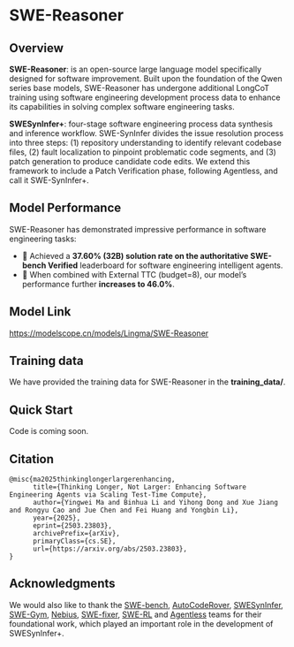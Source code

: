 # SWE-Reasoner

## Overview

**SWE-Reasoner**:  is an open-source large language model specifically designed for software improvement. Built upon the foundation of the Qwen series base models, SWE-Reasoner has undergone additional LongCoT training using software engineering development process data to enhance its capabilities in solving complex software engineering tasks.

**SWESynInfer+**: four-stage software engineering process data synthesis and inference workflow. SWE-SynInfer divides the issue resolution process into three steps: (1) repository understanding to identify relevant codebase files, (2) fault localization to pinpoint problematic code segments, and (3) patch generation to produce candidate code edits. We extend this framework to include a Patch Verification phase, following Agentless, and call it SWE-SynInfer+.

## Model Performance

SWE-Reasoner has demonstrated impressive performance in software engineering tasks:

- 🌟 Achieved a **37.60% (32B) solution rate on the authoritative SWE-bench Verified** leaderboard for software engineering intelligent agents.
- 🌟 When combined with External TTC (budget=8), our model’s performance further **increases to 46.0%**.

## Model Link
https://modelscope.cn/models/Lingma/SWE-Reasoner

## Training data
We have provided the training data for SWE-Reasoner in the **training_data/**.

## Quick Start

Code is coming soon.

## Citation
```
@misc{ma2025thinkinglongerlargerenhancing,
      title={Thinking Longer, Not Larger: Enhancing Software Engineering Agents via Scaling Test-Time Compute}, 
      author={Yingwei Ma and Binhua Li and Yihong Dong and Xue Jiang and Rongyu Cao and Jue Chen and Fei Huang and Yongbin Li},
      year={2025},
      eprint={2503.23803},
      archivePrefix={arXiv},
      primaryClass={cs.SE},
      url={https://arxiv.org/abs/2503.23803}, 
}
```
## Acknowledgments

We would also like to thank the [SWE-bench](https://github.com/princeton-nlp/SWE-bench), [AutoCodeRover](https://github.com/nus-apr/auto-code-rover), [SWESynInfer](https://github.com/LingmaTongyi/Lingma-SWE-GPT), [SWE-Gym](https://github.com/SWE-Gym/SWE-Gym), [Nebius](https://huggingface.co/datasets/nebius/SWE-bench-extra), [SWE-fixer](https://github.com/InternLM/SWE-Fixer), [SWE-RL](https://github.com/facebookresearch/swe-rl) and [Agentless](https://github.com/OpenAutoCoder/Agentless) teams for their foundational work, which played an important role in the development of SWESynInfer+.
